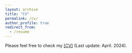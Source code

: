 ```yaml
---
layout: archive
title: "CV"
permalink: /cv/
author_profile: true
redirect_from:
  - /resume
---
```


Please feel free to check my [[CV]](/files/Jingkun_Yue_Chinese_CV_April2024.pdf)   (Last update: April. 2024).


<script type="text/javascript" id="clustrmaps" src="//clustrmaps.com/map_v2.js?d=5nQDltFGJyoiO3wciydO7S8NLGBAFEfmqpzT8lAY4oY&cl=ffffff&w=a"></script>


